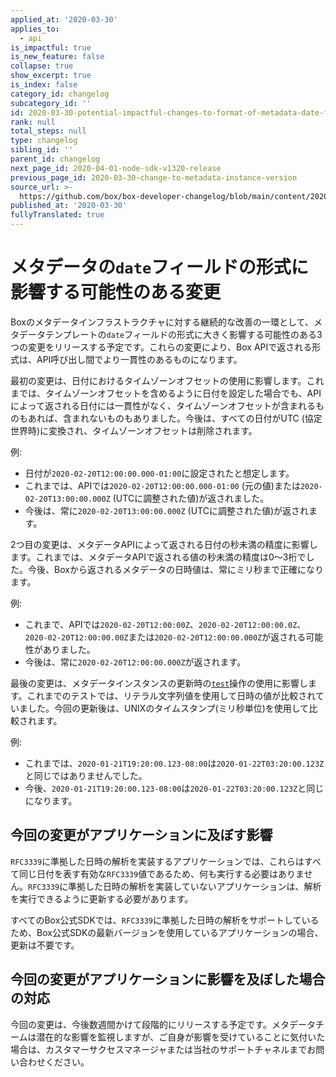 ```yaml
---
applied_at: '2020-03-30'
applies_to:
  - api
is_impactful: true
is_new_feature: false
collapse: true
show_excerpt: true
is_index: false
category_id: changelog
subcategory_id: ''
id: 2020-03-30-potential-impactful-changes-to-format-of-metadata-date-fields
rank: null
total_steps: null
type: changelog
sibling_id: ''
parent_id: changelog
next_page_id: 2020-04-01-node-sdk-v1320-release
previous_page_id: 2020-03-30-change-to-metadata-instance-version
source_url: >-
  https://github.com/box/box-developer-changelog/blob/main/content/2020/03-30-potential-impactful-changes-to-format-of-metadata-date-fields.md
published_at: '2020-03-30'
fullyTranslated: true
---
```

# メタデータの`date`フィールドの形式に影響する可能性のある変更

Boxのメタデータインフラストラクチャに対する継続的な改善の一環として、メタデータテンプレートの`date`フィールドの形式に大きく影響する可能性のある3つの変更をリリースする予定です。これらの変更により、Box APIで返される形式は、API呼び出し間でより一貫性のあるものになります。

<!-- more -->

最初の変更は、日付におけるタイムゾーンオフセットの使用に影響します。これまでは、タイムゾーンオフセットを含めるように日付を設定した場合でも、APIによって返される日付には一貫性がなく、タイムゾーンオフセットが含まれるものもあれば、含まれないものもありました。今後は、すべての日付がUTC (協定世界時)に変換され、タイムゾーンオフセットは削除されます。

例:

* 日付が`2020-02-20T12:00:00.000-01:00`に設定されたと想定します。
* これまでは、APIでは`2020-02-20T12:00:00.000-01:00` (元の値)または`2020-02-20T13:00:00.000Z` (UTCに調整された値)が返されました。
* 今後は、常に`2020-02-20T13:00:00.000Z` (UTCに調整された値)が返されます。

2つ目の変更は、メタデータAPIによって返される日付の秒未満の精度に影響します。これまでは、メタデータAPIで返される値の秒未満の精度は0～3桁でした。今後、Boxから返されるメタデータの日時値は、常にミリ秒まで正確になります。

例:

* これまで、APIでは`2020-02-20T12:00:00Z`、`2020-02-20T12:00:00.0Z`、`2020-02-20T12:00:00.00Z`または`2020-02-20T12:00:00.000Z`が返される可能性がありました。
* 今後は、常に`2020-02-20T12:00:00.000Z`が返されます。

最後の変更は、メタデータインスタンスの更新時の[`test`](g/metadata/instances/update/#Test-a-value)操作の使用に影響します。これまでのテストでは、リテラル文字列値を使用して日時の値が比較されていました。今回の更新後は、UNIXのタイムスタンプ(ミリ秒単位)を使用して比較されます。

例:

* これまでは、`2020-01-21T19:20:00.123-08:00`は`2020-01-22T03:20:00.123Z`と同じではありませんでした。
* 今後、`2020-01-21T19:20:00.123-08:00`は`2020-01-22T03:20:00.123Z`と同じになります。

## 今回の変更がアプリケーションに及ぼす影響

`RFC3339`に準拠した日時の解析を実装するアプリケーションでは、これらはすべて同じ日付を表す有効な`RFC3339`値であるため、何も実行する必要はありません。`RFC3339`に準拠した日時の解析を実装していないアプリケーションは、解析を実行できるように更新する必要があります。

すべてのBox公式SDKでは、`RFC3339`に準拠した日時の解析をサポートしているため、Box公式SDKの最新バージョンを使用しているアプリケーションの場合、更新は不要です。

## 今回の変更がアプリケーションに影響を及ぼした場合の対応

今回の変更は、今後数週間かけて段階的にリリースする予定です。メタデータチームは潜在的な影響を監視しますが、ご自身が影響を受けていることに気付いた場合は、カスタマーサクセスマネージャまたは当社のサポートチャネルまでお問い合わせください。
